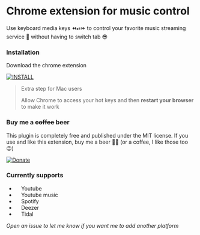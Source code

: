 # Chrome extension for music control



Use keyboard media keys ⏪⏯⏩ to control your favorite music streaming service 🎵 without having to switch tab 😎

### Installation

Download the chrome extension

[![INSTALL](https://img.shields.io/badge/INSTALL-Chome-%234285F4?style=for-the-badge&logoColor=%23fff&logo=google-chrome)](https://chrome.google.com/webstore/detail/music-controller/pohakmokiogdbhiocmacgalcmnfdbbne)



> Extra step for Mac users 
> 
> Allow Chrome to access your hot keys and then **restart your browser** to make it work


### Buy me a ~~coffee~~ beer

This plugin is completely free and published under the MIT license.
If you use and like this extension, buy me a beer 🍺🤘 (or a coffee, I like those too 😉)

[![Donate](https://img.shields.io/badge/Donate-PayPal-%230070ba.svg?style=for-the-badge&logoColor=%23fff&logo=paypal)](https://www.paypal.com/cgi-bin/webscr?cmd=_s-xclick&hosted_button_id=JEAWYHFCZ8LT4&source=url)



### Currently supports

- <img src="https://simpleicons.org/icons/youtube.svg" width="12"/> Youtube
- <img src="https://simpleicons.org/icons/youtube.svg" width="12"/> Youtube music
- <img src="https://simpleicons.org/icons/spotify.svg" width="12"/> Spotify
- <img src="https://simpleicons.org/icons/deezer.svg" width="12"/> Deezer
- <img src="https://simpleicons.org/icons/tidal.svg" width="12"/> Tidal


*Open an issue to let me know if you want me to add another platform*
